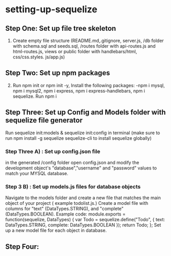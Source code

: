 # setting-up-sequelize

## Step One: Set up file tree skeleton 
1) Create empty file structure (README.md,.gitignore, server.js, /db folder with schema.sql and seeds.sql, /routes folder with api-routes.js and html-routes.js, views or public folder with handlebars/html, css/css.styles. js/app.js)
## Step Two: Set up npm packages
2) Run npm init or npm init -y, Install the following packages:
-npm i mysql, npm i mysql2, npm i express, npm i express-handlebars, npm i sequelize.
Run npm i
## Step Three: Set up Config and Models folder with sequelize file generator
Run sequelize init:models & sequelize init:config in terminal (make sure to run npm install -g sequelize sequelize-cli to install sequelize globally)
### Step Three A) : Set up config.json file
in the generated /config folder open config.json and modify the development object's "database","username" and "password" values to match your MYSQL database.
### Step 3 B) : Set up models.js files for database objects
Navigate to the models folder and create a new file that matches the main object of your project ( example todolist.js.) Create a model file with columns for "text" (DataTypes.STRING), and "complete" (DataTypes.BOOLEAN).
Example code:
module.exports = function(sequelize, DataTypes) {
  var Todo = sequelize.define("Todo", {
    text: DataTypes.STRING,
    complete: DataTypes.BOOLEAN
  });
  return Todo;
};
Set up a new model file for each object in database.

## Step Four: 

